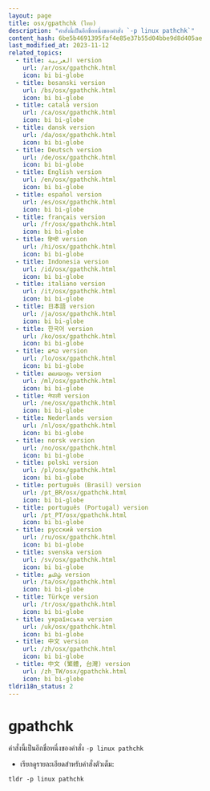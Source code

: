 ```yaml
---
layout: page
title: osx/gpathchk (ไทย)
description: "คำสั่งนี้เป็นอีกชื่อหนึ่งของคำสั่ง `-p linux pathchk`"
content_hash: 6be5b4691395faf4e85e37b55d04bbe9d8d405ae
last_modified_at: 2023-11-12
related_topics:
  - title: العربية version
    url: /ar/osx/gpathchk.html
    icon: bi bi-globe
  - title: bosanski version
    url: /bs/osx/gpathchk.html
    icon: bi bi-globe
  - title: català version
    url: /ca/osx/gpathchk.html
    icon: bi bi-globe
  - title: dansk version
    url: /da/osx/gpathchk.html
    icon: bi bi-globe
  - title: Deutsch version
    url: /de/osx/gpathchk.html
    icon: bi bi-globe
  - title: English version
    url: /en/osx/gpathchk.html
    icon: bi bi-globe
  - title: español version
    url: /es/osx/gpathchk.html
    icon: bi bi-globe
  - title: français version
    url: /fr/osx/gpathchk.html
    icon: bi bi-globe
  - title: हिन्दी version
    url: /hi/osx/gpathchk.html
    icon: bi bi-globe
  - title: Indonesia version
    url: /id/osx/gpathchk.html
    icon: bi bi-globe
  - title: italiano version
    url: /it/osx/gpathchk.html
    icon: bi bi-globe
  - title: 日本語 version
    url: /ja/osx/gpathchk.html
    icon: bi bi-globe
  - title: 한국어 version
    url: /ko/osx/gpathchk.html
    icon: bi bi-globe
  - title: ລາວ version
    url: /lo/osx/gpathchk.html
    icon: bi bi-globe
  - title: മലയാളം version
    url: /ml/osx/gpathchk.html
    icon: bi bi-globe
  - title: नेपाली version
    url: /ne/osx/gpathchk.html
    icon: bi bi-globe
  - title: Nederlands version
    url: /nl/osx/gpathchk.html
    icon: bi bi-globe
  - title: norsk version
    url: /no/osx/gpathchk.html
    icon: bi bi-globe
  - title: polski version
    url: /pl/osx/gpathchk.html
    icon: bi bi-globe
  - title: português (Brasil) version
    url: /pt_BR/osx/gpathchk.html
    icon: bi bi-globe
  - title: português (Portugal) version
    url: /pt_PT/osx/gpathchk.html
    icon: bi bi-globe
  - title: русский version
    url: /ru/osx/gpathchk.html
    icon: bi bi-globe
  - title: svenska version
    url: /sv/osx/gpathchk.html
    icon: bi bi-globe
  - title: தமிழ் version
    url: /ta/osx/gpathchk.html
    icon: bi bi-globe
  - title: Türkçe version
    url: /tr/osx/gpathchk.html
    icon: bi bi-globe
  - title: українська version
    url: /uk/osx/gpathchk.html
    icon: bi bi-globe
  - title: 中文 version
    url: /zh/osx/gpathchk.html
    icon: bi bi-globe
  - title: 中文 (繁體, 台灣) version
    url: /zh_TW/osx/gpathchk.html
    icon: bi bi-globe
tldri18n_status: 2
---
```

# gpathchk

คำสั่งนี้เป็นอีกชื่อหนึ่งของคำสั่ง `-p linux pathchk`

- เรียกดูรายละเอียดสำหรับคำสั่งตัวเต็ม:

`tldr -p linux pathchk`
